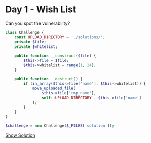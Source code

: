 # Day 1 - Wish List

Can you spot the vulnerability?

```php
class Challenge {
    const UPLOAD_DIRECTORY = './solutions/';
    private $file;
    private $whitelist;

    public function __construct($file) {
        $this->file = $file;
        $this->whitelist = range(1, 24);
    }

    public function __destruct() {
        if (in_array($this->file['name'], $this->whitelist)) {
            move_uploaded_file(
                $this->file['tmp_name'],
                self::UPLOAD_DIRECTORY . $this->file['name']
            );
        }
    }
}

$challenge = new Challenge($_FILES['solution']);
```

[Show Solution](01-wish-list-solution.md)
